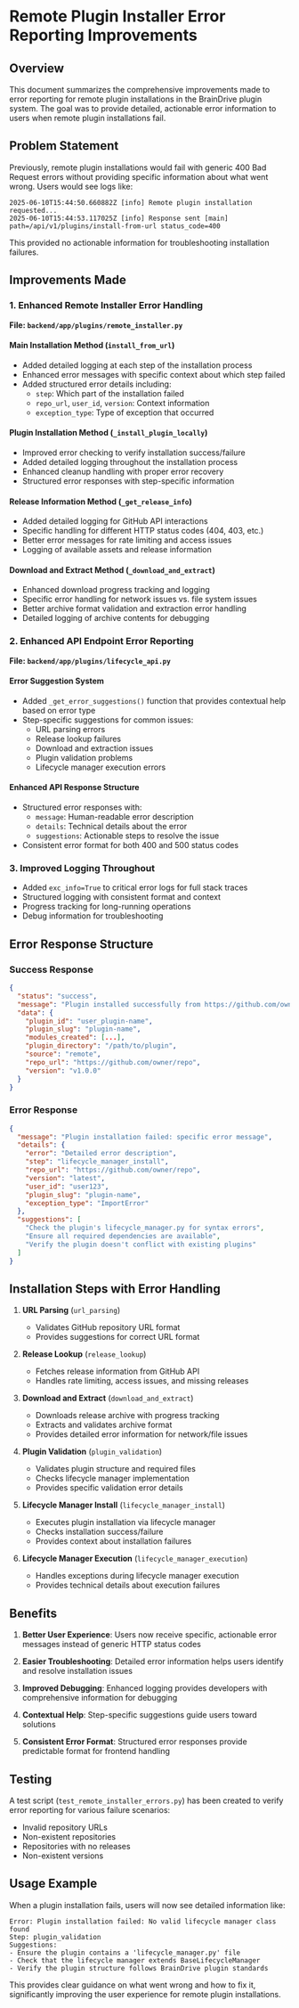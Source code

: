 # Remote Plugin Installer Error Reporting Improvements

## Overview

This document summarizes the comprehensive improvements made to error reporting for remote plugin installations in the BrainDrive plugin system. The goal was to provide detailed, actionable error information to users when remote plugin installations fail.

## Problem Statement

Previously, remote plugin installations would fail with generic 400 Bad Request errors without providing specific information about what went wrong. Users would see logs like:

```
2025-06-10T15:44:50.660882Z [info] Remote plugin installation requested...
2025-06-10T15:44:53.117025Z [info] Response sent [main] path=/api/v1/plugins/install-from-url status_code=400
```

This provided no actionable information for troubleshooting installation failures.

## Improvements Made

### 1. Enhanced Remote Installer Error Handling

**File: `backend/app/plugins/remote_installer.py`**

#### Main Installation Method (`install_from_url`)
- Added detailed logging at each step of the installation process
- Enhanced error messages with specific context about which step failed
- Added structured error details including:
  - `step`: Which part of the installation failed
  - `repo_url`, `user_id`, `version`: Context information
  - `exception_type`: Type of exception that occurred

#### Plugin Installation Method (`_install_plugin_locally`)
- Improved error checking to verify installation success/failure
- Added detailed logging throughout the installation process
- Enhanced cleanup handling with proper error recovery
- Structured error responses with step-specific information

#### Release Information Method (`_get_release_info`)
- Added detailed logging for GitHub API interactions
- Specific handling for different HTTP status codes (404, 403, etc.)
- Better error messages for rate limiting and access issues
- Logging of available assets and release information

#### Download and Extract Method (`_download_and_extract`)
- Enhanced download progress tracking and logging
- Specific error handling for network issues vs. file system issues
- Better archive format validation and extraction error handling
- Detailed logging of archive contents for debugging

### 2. Enhanced API Endpoint Error Reporting

**File: `backend/app/plugins/lifecycle_api.py`**

#### Error Suggestion System
- Added `_get_error_suggestions()` function that provides contextual help based on error type
- Step-specific suggestions for common issues:
  - URL parsing errors
  - Release lookup failures
  - Download and extraction issues
  - Plugin validation problems
  - Lifecycle manager execution errors

#### Enhanced API Response Structure
- Structured error responses with:
  - `message`: Human-readable error description
  - `details`: Technical details about the error
  - `suggestions`: Actionable steps to resolve the issue
- Consistent error format for both 400 and 500 status codes

### 3. Improved Logging Throughout

- Added `exc_info=True` to critical error logs for full stack traces
- Structured logging with consistent format and context
- Progress tracking for long-running operations
- Debug information for troubleshooting

## Error Response Structure

### Success Response
```json
{
  "status": "success",
  "message": "Plugin installed successfully from https://github.com/owner/repo",
  "data": {
    "plugin_id": "user_plugin-name",
    "plugin_slug": "plugin-name",
    "modules_created": [...],
    "plugin_directory": "/path/to/plugin",
    "source": "remote",
    "repo_url": "https://github.com/owner/repo",
    "version": "v1.0.0"
  }
}
```

### Error Response
```json
{
  "message": "Plugin installation failed: specific error message",
  "details": {
    "error": "Detailed error description",
    "step": "lifecycle_manager_install",
    "repo_url": "https://github.com/owner/repo",
    "version": "latest",
    "user_id": "user123",
    "plugin_slug": "plugin-name",
    "exception_type": "ImportError"
  },
  "suggestions": [
    "Check the plugin's lifecycle_manager.py for syntax errors",
    "Ensure all required dependencies are available",
    "Verify the plugin doesn't conflict with existing plugins"
  ]
}
```

## Installation Steps with Error Handling

1. **URL Parsing** (`url_parsing`)
   - Validates GitHub repository URL format
   - Provides suggestions for correct URL format

2. **Release Lookup** (`release_lookup`)
   - Fetches release information from GitHub API
   - Handles rate limiting, access issues, and missing releases

3. **Download and Extract** (`download_and_extract`)
   - Downloads release archive with progress tracking
   - Extracts and validates archive format
   - Provides detailed error information for network/file issues

4. **Plugin Validation** (`plugin_validation`)
   - Validates plugin structure and required files
   - Checks lifecycle manager implementation
   - Provides specific validation error details

5. **Lifecycle Manager Install** (`lifecycle_manager_install`)
   - Executes plugin installation via lifecycle manager
   - Checks installation success/failure
   - Provides context about installation failures

6. **Lifecycle Manager Execution** (`lifecycle_manager_execution`)
   - Handles exceptions during lifecycle manager execution
   - Provides technical details about execution failures

## Benefits

1. **Better User Experience**: Users now receive specific, actionable error messages instead of generic HTTP status codes

2. **Easier Troubleshooting**: Detailed error information helps users identify and resolve installation issues

3. **Improved Debugging**: Enhanced logging provides developers with comprehensive information for debugging

4. **Contextual Help**: Step-specific suggestions guide users toward solutions

5. **Consistent Error Format**: Structured error responses provide predictable format for frontend handling

## Testing

A test script (`test_remote_installer_errors.py`) has been created to verify error reporting for various failure scenarios:

- Invalid repository URLs
- Non-existent repositories
- Repositories with no releases
- Non-existent versions

## Usage Example

When a plugin installation fails, users will now see detailed information like:

```
Error: Plugin installation failed: No valid lifecycle manager class found
Step: plugin_validation
Suggestions:
- Ensure the plugin contains a 'lifecycle_manager.py' file
- Check that the lifecycle manager extends BaseLifecycleManager
- Verify the plugin structure follows BrainDrive plugin standards
```

This provides clear guidance on what went wrong and how to fix it, significantly improving the user experience for remote plugin installations.